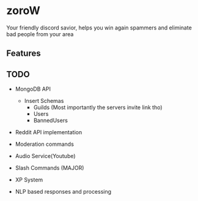 # zoroW 
Your friendly discord savior, helps you win again spammers and eliminate bad people from your area

## Features

## TODO
- MongoDB API
    - Insert Schemas
        - Guilds (Most importantly the servers invite link tho)
        - Users
        - BannedUsers
        
- Reddit API implementation
- Moderation commands
- Audio Service(Youtube)
- Slash Commands (MAJOR)
- XP System
- NLP based responses and processing
